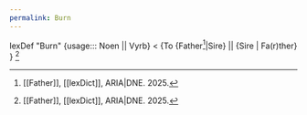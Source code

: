 ```yaml
---
permalink: Burn
---
```

lexDef "Burn" {usage::: Noen || Vyrb} < {To {Father[^burntosire.]|Sire} || {Sire | Fa(r)ther} } [^BurnToSire.]

[^BurnToSire.]: [[Father]], [[lexDict]], ARIA|DNE. 2025.

